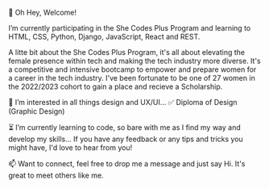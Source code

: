 👋 Oh Hey, Welcome!

I’m currently participating in the She Codes Plus Program and learning to HTML, CSS, Python, Django, JavaScript, React and REST.

A litte bit about the She Codes Plus Program, it's all about elevating the female presence within tech and making the tech industry more diverse. It's a competitive and intensive bootcamp to empower and prepare women for a career in the tech industry. I've been fortunate to be one of 27 women in the 2022/2023 cohort to gain a place and recieve a Scholarship.

👀 I’m interested in all things design and UX/UI...
✅ Diploma of Design (Graphic Design)

⏳  I’m currently learning to code, so bare with me as I find my way and develop my skills... If you have any feedback or any tips and tricks you might have, I'd love to hear from you!

📫 Want to connect, feel free to drop me a message and just say Hi. It's great to meet others like me.


